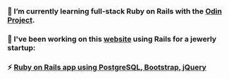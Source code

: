 ### 🌱 I’m currently learning full-stack Ruby on Rails with the [Odin Project](https://www.theodinproject.com/).
### 🔭 I've been working on this [website](https://studiomezza-shop.herokuapp.com/) using Rails for a jewerly startup: 
### ⚡ [Ruby on Rails app using PostgreSQL, Bootstrap, jQuery](https://studiomezza-shop.herokuapp.com/)


<!--
**seoul2045/seoul2045** is a ✨ _special_ ✨ repository because its `README.md` (this file) appears on your GitHub profile.

Here are some ideas to get you started:

- 🔭 I’m currently working on ...
- 🌱 I’m currently learning ...
- 👯 I’m looking to collaborate on ...
- 🤔 I’m looking for help with ...
- 💬 Ask me about ...
- 📫 How to reach me: ...
- 😄 Pronouns: ...
- ⚡ Fun fact: ...
-->
